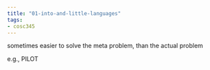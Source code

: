 ```yaml
---
title: "01-into-and-little-languages"
tags: 
- cosc345
---
```




sometimes easier to solve the meta problem, than the actual problem

e.g., PILOT 